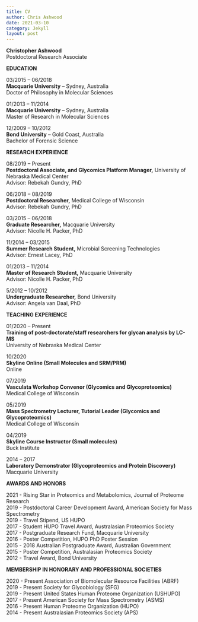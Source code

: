```yaml
---
title: CV
author: Chris Ashwood
date: 2021-03-10
category: Jekyll
layout: post
---
```


**Christopher Ashwood**    
Postdoctoral Research Associate

**EDUCATION**

03/2015 – 06/2018  
**Macquarie University** – Sydney, Australia    
Doctor of Philosophy in Molecular Sciences

01/2013 – 11/2014    
**Macquarie University** – Sydney, Australia    
Master of Research in Molecular Sciences

12/2009 – 10/2012    
**Bond University** – Gold Coast, Australia    
Bachelor of Forensic Science

**RESEARCH EXPERIENCE**

08/2019 – Present    
**Postdoctoral Associate, and Glycomics Platform Manager,** University of Nebraska Medical Center    
Advisor: Rebekah Gundry, PhD

06/2018 – 08/2019    
**Postdoctoral Researcher,** Medical College of Wisconsin    
Advisor: Rebekah Gundry, PhD

03/2015 – 06/2018    
**Graduate Researcher,** Macquarie University    
Advisor: Nicolle H. Packer, PhD    

11/2014 – 03/2015    
**Summer Research Student,** Microbial Screening Technologies    
Advisor: Ernest Lacey, PhD

01/2013 – 11/2014    
**Master of Research Student,** Macquarie University    
Advisor: Nicolle H. Packer, PhD

5/2012 – 10/2012    
**Undergraduate Researcher,** Bond University    
Advisor: Angela van Daal, PhD

**TEACHING EXPERIENCE**

01/2020 – Present    
**Training of post-doctorate/staff researchers for glycan analysis by LC-MS**    
University of Nebraska Medical Center

10/2020    
**Skyline Online (Small Molecules and SRM/PRM)**    
Online

07/2019    
**Vasculata Workshop Convenor (Glycomics and Glycoproteomics)**    
Medical College of Wisconsin    

05/2019    
**Mass Spectrometry Lecturer, Tutorial Leader (Glycomics and Glycoproteomics)**    
Medical College of Wisconsin

04/2019    
**Skyline Course Instructor (Small molecules)**    
Buck Institute

2014 – 2017    
**Laboratory Demonstrator (Glycoproteomics and Protein Discovery)**    
Macquarie University

**AWARDS AND HONORS**    

2021 - Rising Star in Proteomics and Metabolomics, Journal of Proteome Research    
2019 - Postdoctoral Career Development Award, American Society for Mass Spectrometry    
2019 - Travel Stipend, US HUPO    
2017 - Student HUPO Travel Award, Australasian Proteomics Society    
2017 - Postgraduate Research Fund, Macquarie University    
2016 - Poster Competition, HUPO PhD Poster Session    
2015 - 2018 Australian Postgraduate Award, Australian Government    
2015 - Poster Competition, Australasian Proteomics Society    
2012 - Travel Award, Bond University    
	
**MEMBERSHIP IN HONORARY AND PROFESSIONAL SOCIETIES**    

2020 - Present	Association of Biomolecular Resource Facilities (ABRF)    
2019 - Present	Society for Glycobiology (SFG)    
2019 - Present	United States Human Proteome Organization (USHUPO)    
2017 - Present	American Society for Mass Spectrometry (ASMS)    
2016 - Present	Human Proteome Organization (HUPO)    
2014 - Present	Australasian Proteomics Society (APS)    
 
